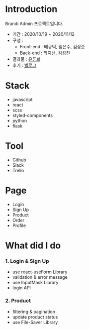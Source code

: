 # Introduction
Brandi Admin 프로젝트입니다.
* 기간 : 2020/10/19 ~ 2020/11/12
* 구성 : 
  * Front-end : 배규덕, 임은수, 김상준
  * Back-end  : 최지선, 김성진
* 결과물 : [유튜브](https://youtu.be/5YUN5R7Qz5k)
* 후기 : [벨로그](https://velog.io/@mandarinduk/%EB%B8%8C%EB%9E%9C%EB%94%94-%EC%9D%B8%ED%84%B4%EC%8B%AD-%ED%9B%84%EA%B8%B0)

# Stack
* javascript
* react
* scss
* styled-components
* python
* flask

# Tool
* Github
* Slack
* Trello

# Page
- Login
- Sign Up
- Product
- Order
- Profile

# What did I do   
### 1. Login & Sign Up
  * use react-useForm Library
  * validation & error message
  * use InputMask Library
  * login API

### 2. Product
  * filtering & pagination
  * update product status
  * use File-Saver Library
